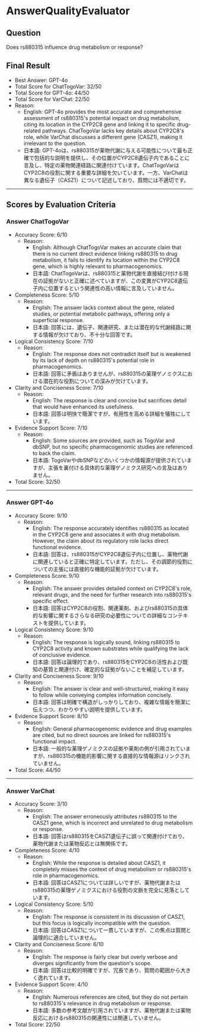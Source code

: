 # AnswerQualityEvaluator

## Question

Does rs880315 influence drug metabolism or response?

## Final Result

- Best Answer: GPT-4o
- Total Score for ChatTogoVar: 32/50
- Total Score for GPT-4o: 44/50
- Total Score for VarChat: 22/50
- Reason:
  - English: GPT-4o provides the most accurate and comprehensive assessment of rs880315's potential impact on drug metabolism, citing its location in the CYP2C8 gene and linking it to specific drug-related pathways. ChatTogoVar lacks key details about CYP2C8's role, while VarChat discusses a different gene (CASZ1), making it irrelevant to the question. 
  - 日本語: GPT-4oは、rs880315が薬物代謝に与える可能性について最も正確で包括的な説明を提供し、その位置がCYP2C8遺伝子内であることに言及し、特定の薬物関連経路に関連付けています。ChatTogoVarはCYP2C8の役割に関する重要な詳細を欠いています。一方、VarChatは異なる遺伝子（CASZ1）について記述しており、質問には不適切です。

---

## Scores by Evaluation Criteria

### Answer ChatTogoVar
- Accuracy Score: 6/10
  - Reason: 
    - English: Although ChatTogoVar makes an accurate claim that there is no current direct evidence linking rs880315 to drug metabolism, it fails to identify its location within the CYP2C8 gene, which is highly relevant to pharmacogenomics.
    - 日本語: ChatTogoVarは、rs880315と薬物代謝を直接結び付ける現在の証拠がないと正確に述べていますが、この変異がCYP2C8遺伝子内に位置するという関連性の高い情報に言及していません。
- Completeness Score: 5/10
  - Reason: 
    - English: The answer lacks context about the gene, related studies, or potential metabolic pathways, offering only a superficial response.
    - 日本語: 回答には、遺伝子、関連研究、または潜在的な代謝経路に関する情報が欠けており、不十分な回答です。
- Logical Consistency Score: 7/10
  - Reason: 
    - English: The response does not contradict itself but is weakened by its lack of depth on rs880315's potential role in pharmacogenomics.
    - 日本語: 回答に矛盾はありませんが、rs880315の薬理ゲノミクスにおける潜在的な役割についての深みが欠けています。
- Clarity and Conciseness Score: 7/10
  - Reason: 
    - English: The response is clear and concise but sacrifices detail that would have enhanced its usefulness.
    - 日本語: 回答は明快で簡潔ですが、有用性を高める詳細を犠牲にしています。
- Evidence Support Score: 7/10
  - Reason: 
    - English: Some sources are provided, such as TogoVar and dbSNP, but no specific pharmacogenomic studies are referenced to back the claim.
    - 日本語: TogoVarやdbSNPなどのいくつかの情報源が提供されていますが、主張を裏付ける具体的な薬理ゲノミクス研究への言及はありません。
- Total Score: 32/50

---

### Answer GPT-4o
- Accuracy Score: 9/10
  - Reason: 
    - English: The response accurately identifies rs880315 as located in the CYP2C8 gene and associates it with drug metabolism. However, the claim about its regulatory role lacks direct functional evidence.
    - 日本語: 回答は、rs880315がCYP2C8遺伝子内に位置し、薬物代謝に関連していると正確に特定しています。ただし、その調節的役割についての主張には直接的な機能的証拠が欠けています。
- Completeness Score: 9/10
  - Reason: 
    - English: The answer provides detailed context on CYP2C8's role, relevant drugs, and the need for further research into rs880315's specific effect.
    - 日本語: 回答はCYP2C8の役割、関連薬剤、およびrs880315の具体的な影響に関するさらなる研究の必要性についての詳細なコンテキストを提供しています。
- Logical Consistency Score: 9/10
  - Reason: 
    - English: The response is logically sound, linking rs880315 to CYP2C8 activity and known substrates while qualifying the lack of conclusive evidence.
    - 日本語: 回答は論理的であり、rs880315をCYP2C8の活性および既知の基質と関連付け、確定的な証拠がないことを補足しています。
- Clarity and Conciseness Score: 9/10
  - Reason: 
    - English: The answer is clear and well-structured, making it easy to follow while conveying complex information concisely.
    - 日本語: 回答は明確で構造がしっかりしており、複雑な情報を簡潔に伝えつつ、わかりやすい説明を提供しています。
- Evidence Support Score: 8/10
  - Reason: 
    - English: General pharmacogenomic evidence and drug examples are cited, but no direct sources are linked for rs880315's functional impact.
    - 日本語: 一般的な薬理ゲノミクスの証拠や薬剤の例が引用されていますが、rs880315の機能的影響に関する直接的な情報源はリンクされていません。
- Total Score: 44/50

---

### Answer VarChat
- Accuracy Score: 3/10
  - Reason: 
    - English: The answer erroneously attributes rs880315 to the CASZ1 gene, which is incorrect and unrelated to drug metabolism or response.
    - 日本語: 回答はrs880315をCASZ1遺伝子に誤って関連付けており、薬物代謝または薬物反応とは無関係です。
- Completeness Score: 4/10
  - Reason: 
    - English: While the response is detailed about CASZ1, it completely misses the context of drug metabolism or rs880315's role in pharmacogenomics.
    - 日本語: 回答はCASZ1については詳しいですが、薬物代謝またはrs880315の薬理ゲノミクスにおける役割の文脈を完全に見落としています。
- Logical Consistency Score: 5/10
  - Reason: 
    - English: The response is consistent in its discussion of CASZ1, but this focus is logically incompatible with the question.
    - 日本語: 回答はCASZ1について一貫していますが、この焦点は質問と論理的に適合していません。
- Clarity and Conciseness Score: 6/10
  - Reason: 
    - English: The response is fairly clear but overly verbose and diverges significantly from the question's scope.
    - 日本語: 回答は比較的明確ですが、冗長であり、質問の範囲から大きく逸れています。
- Evidence Support Score: 4/10
  - Reason: 
    - English: Numerous references are cited, but they do not pertain to rs880315's relevance in drug metabolism or response.
    - 日本語: 多数の参考文献が引用されていますが、薬物代謝または薬物反応におけるrs880315の関連性には関連していません。
- Total Score: 22/50